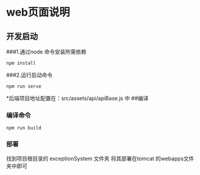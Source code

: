 # web页面说明

## 开发启动
###1.通过node 命令安装所需依赖
```
npm install
```

###2.运行启动命令
```
npm run serve
```

 *后端项目地址配置在：src/assets/api/apiBase.js 中
 ##编译
### 编译命令
```
npm run build
```

### 部署

找到项目根目录的 exceptionSystem 文件夹 将其部署在tomcat 的webapps文件夹中即可